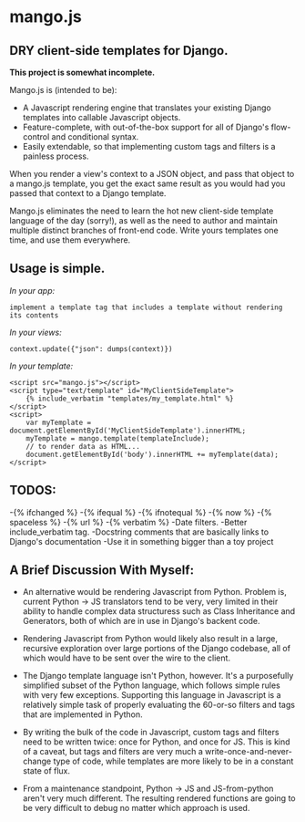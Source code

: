 mango.js
=====
DRY client-side templates for Django.
-------------------------------------

**This project is somewhat incomplete.**

Mango.js is (intended to be):
- A Javascript rendering engine that translates your existing Django templates into callable Javascript objects.
- Feature-complete, with out-of-the-box support for all of Django's flow-control and conditional syntax.
- Easily extendable, so that implementing custom tags and filters is a painless process.

When you render a view's context to a JSON object, and pass that object to a mango.js template, you get the exact same
result as you would had you passed that context to a Django template.

Mango.js eliminates the need to learn the hot new client-side template language of the day (sorry!), as well as
the need to author and maintain multiple distinct branches of front-end code.  Write yours templates one time, and use
them everywhere.

Usage is simple.
---------------
*In your app:*

    implement a template tag that includes a template without rendering its contents

*In your views:*

    context.update({"json": dumps(context)})

*In your template:*

    <script src="mango.js"></script>
    <script type="text/template" id="MyClientSideTemplate">
        {% include_verbatim "templates/my_template.html" %}
    </script>
    <script>
        var myTemplate = document.getElementById('MyClientSideTemplate').innerHTML;
        myTemplate = mango.template(templateInclude);
        // to render data as HTML...
        document.getElementById('body').innerHTML += myTemplate(data);
    </script>


TODOS:
------
-{% ifchanged %}
-{% ifequal %}
-{% ifnotequal %}
-{% now %}
-{% spaceless %}
-{% url %}
-{% verbatim %}
-Date filters.
-Better include_verbatim tag.
-Docstring comments that are basically links to Django's documentation
-Use it in something bigger than a toy project


A Brief Discussion With Myself:
-------------------------------
- An alternative would be rendering Javascript from Python.  Problem is, current Python -> JS translators tend to be
  very, very limited in their ability to handle complex data structuress such as Class Inheritance and Generators, both
  of which are in use in Django's backent code.
- Rendering Javascript from Python would likely also result in a large, recursive exploration over large portions of the
  Django codebase, all of which would have to be sent over the wire to the client.

- The Django template language isn't Python, however.  It's a purposefully simplified subset of the Python language,
  which follows simple rules with very few exceptions.  Supporting this language in Javascript is a relatively simple
  task of properly evaluating the 60-or-so filters and tags that are implemented in Python.
- By writing the bulk of the code in Javascript, custom tags and filters need to be written twice: once for Python, and
  once for JS.  This is kind of a caveat, but tags and filters are very much a write-once-and-never-change type of code,
  while templates are more likely to be in a constant state of flux.

- From a maintenance standpoint, Python -> JS and JS-from-python aren't very much different.  The resulting rendered
  functions are going to be very difficult to debug no matter which approach is used.
